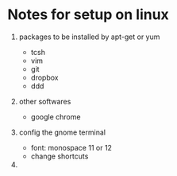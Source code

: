 Notes for setup on linux
======================================

1. packages to be installed by apt-get or yum
    * tcsh
    * vim
    * git
    * dropbox
    * ddd

2. other softwares
    * google chrome


3. config the gnome terminal 
    * font: monospace 11 or 12
    * change shortcuts

4.  
